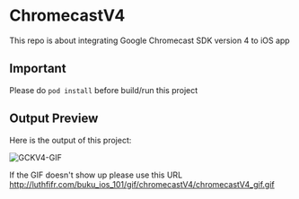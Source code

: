 # ChromecastV4
This repo is about integrating Google Chromecast SDK version 4 to iOS app

## Important
Please do `pod install` before build/run this project

## Output Preview
Here is the output of this project:

![GCKV4-GIF](http://luthfifr.com/buku_ios_101/gif/chromecastV4/chromecastV4_gif.gif)

If the GIF doesn't show up please use this URL http://luthfifr.com/buku_ios_101/gif/chromecastV4/chromecastV4_gif.gif
